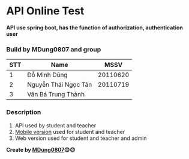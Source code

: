 # API Online Test
**API use spring boot, has the function of authorization, authentication user**
### Build by MDung0807 and group

| STT | Name | MSSV |
| ----------- | ----------- | ----|
| 1 | Đỗ Minh Dũng | 20110620 |
| 2 | Nguyễn Thái Ngọc Tân |20110719 |
| 3 | Văn Bá Trung Thành | 

### Description
1. API used by student and teacher
2. [Mobile version](https://github.com/MDung0807/OnlineTest_MB) used for student and teacher 
3. Web version used for student and teacher and admin

**Create by [MDung0807](https://github.com/MDung0807)😊😊**
